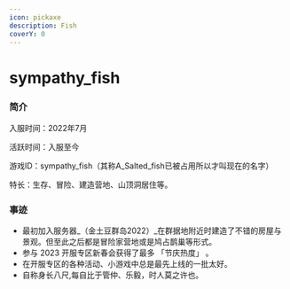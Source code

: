 ```yaml
---
icon: pickaxe
description: Fish
coverY: 0
---
```


# sympathy\_fish

### 简介

入服时间：2022年7月

活跃时间：入服至今

游戏ID：sympathy\_fish（其称A\_Salted\_fish已被占用所以才叫现在的名字）

特长：生存、冒险、建造营地、山顶洞居住等。

### 事迹

* 最初加入服务器_（金土豆群岛2022）_在群据地附近时建造了不错的房屋与景观。但至此之后都是冒险家营地或是鸠占鹊巢等形式。
* 参与 2023 开服专区新春会获得了最多 「节庆热度」 。
* 在开服专区的各种活动、小游戏中总是最先上线的一批太好。
* 自称身长八尺,每自比于管仲、乐毅，时人莫之许也。
